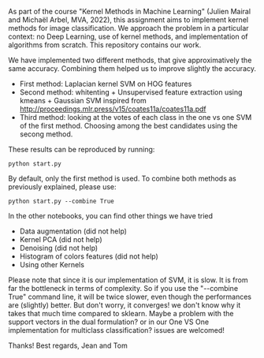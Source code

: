 As part of the course "Kernel Methods in Machine Learning" (Julien Mairal and Michaël Arbel, MVA, 2022), this assignment aims to implement kernel methods for image classification. We approach the problem in a particular context: no Deep Learning, use of kernel methods, and implementation of algorithms from scratch. This repository contains our work. 

We have implemented two different methods, that give approximatively the same accuracy. Combining them helped us to improve slightly the accuracy.

- First method: Laplacian kernel SVM on HOG features
- Second method: whitenting + Unsupervised feature extraction using kmeans + Gaussian SVM inspired from http://proceedings.mlr.press/v15/coates11a/coates11a.pdf
- Third method: looking at the votes of each class in the one vs one SVM of the first method. Choosing among the best candidates using the secong method.

These results can be reproduced by running:
```
python start.py
```
By default, only the first method is used. To combine both methods as previously explained, please use:
```
python start.py --combine True
```
In the other notebooks, you can find other things we have tried 
- Data augmentation (did not help)
- Kernel PCA (did not help)
- Denoising (did not help)
- Histogram of colors features (did not help)
- Using other Kernels

Please note that since it is our implementation of SVM, it is slow. It is from far the bottleneck in terms of complexity. So if you use the "--combine True" command line, it will be twice slower, even though the performances are (slightly) better. But don't worry, it converges! we don't know why it takes that much time compared to sklearn. Maybe a problem with the support vectors in the dual formulation? or in our One VS One implementation for multiclass classification? issues are welcomed!

Thanks!
Best regards,
Jean and Tom
